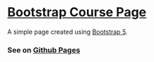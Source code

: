# [Bootstrap Course Page](https://tarhunchikkk.github.io/bootstrap-course-page/)

A simple page created using <a href="https://getbootstrap.com/">Bootstrap 5</a>.

<h3>
    See on <a href="https://tarhunchikkk.github.io/bootstrap-course-page/src/index.html">Github Pages</a>
</h3>
